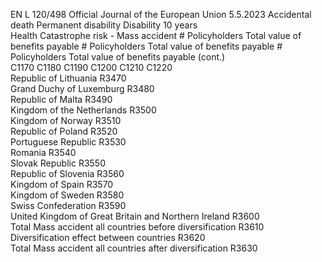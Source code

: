 EN  L 120/498 Official Journal of the European Union 5.5.2023
 Accidental death  Permanent disability  Disability 10 years  
Health Catastrophe risk - Mass accident  # Policyholders  Total value of 
benefits payable  # Policyholders  Total value of 
benefits payable  # Policyholders  Total value of 
benefits payable  (cont.)  
C1170  C1180  C1190  C1200  C1210  C1220  
Republic of Lithuania  R3470  
Grand Duchy of Luxemburg  R3480  
Republic of Malta  R3490  
Kingdom of the Netherlands  R3500  
Kingdom of Norway  R3510  
Republic of Poland  R3520  
Portuguese Republic  R3530  
Romania  R3540  
Slovak Republic  R3550  
Republic of Slovenia  R3560  
Kingdom of Spain  R3570  
Kingdom of Sweden  R3580  
Swiss Confederation  R3590  
United Kingdom of Great Britain and 
Northern Ireland  R3600  
Total Mass accident all countries before 
diversification  R3610  
Diversification effect between countries  R3620  
Total Mass accident all countries after 
diversification  R3630
